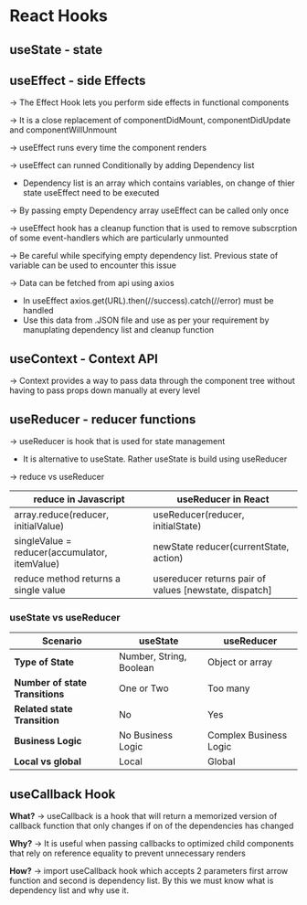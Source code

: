 # React Hooks

## useState - state

## useEffect - side Effects

&rarr; The Effect Hook lets you perform side effects in functional components

&rarr; It is a close replacement of componentDidMount, componentDidUpdate and componentWillUnmount

&rarr; useEffect runs every time the component renders

&rarr; useEffect can runned Conditionally by adding Dependency list

- Dependency list is an array which contains variables, on change of thier state useEffect need to be executed

&rarr; By passing empty Dependency array useEffect can be called only once

&rarr; useEffect hook has a cleanup function that is used to remove subscrption of some event-handlers which are particularly unmounted

&rarr; Be careful while specifying empty dependency list. Previous state of variable can be used to encounter this issue

&rarr; Data can be fetched from api using axios

- In useEffect axios.get(URL).then(//success).catch(//error) must be handled
- Use this data from .JSON file and use as per your requirement by manuplating dependency list and cleanup function

## useContext - Context API

&rarr; Context provides a way to pass data through the component tree without having to pass props down manually at every level

## useReducer - reducer functions

&rarr; useReducer is hook that is used for state management

- It is alternative to useState. Rather useState is build using useReducer

&rarr; reduce vs useReducer

| reduce in Javascript                          | useReducer in React                                    |
| --------------------------------------------- | ------------------------------------------------------ |
| array.reduce(reducer, initialValue)           | useReducer(reducer, initialState)                      |
| singleValue = reducer(accumulator, itemValue) | newState reducer(currentState, action)                 |
| reduce method returns a single value          | usereducer returns pair of values [newstate, dispatch] |

### useState vs useReducer

| Scenario                        | useState                | useReducer             |
| ------------------------------- | ----------------------- | ---------------------- |
| **Type of State**               | Number, String, Boolean | Object or array        |
| **Number of state Transitions** | One or Two              | Too many               |
| **Related state Transition**    | No                      | Yes                    |
| **Business Logic**              | No Business Logic       | Complex Business Logic |
| **Local vs global**             | Local                   | Global                 |

## useCallback Hook

**What?**
&rarr; useCallback is a hook that will return a memorized version of callback function that only changes if on of the dependencies has changed

**Why?**
&rarr; It is useful when passing callbacks to optimized child components that rely on reference equality to prevent unnecessary renders

**How?**
&rarr; import useCallback hook which accepts 2 parameters first arrow function and second is dependency list. By this we must know what is dependency list and why use it.
